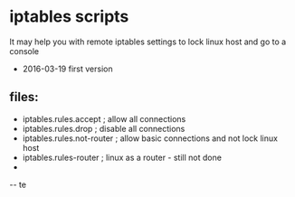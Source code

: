 # iptables scripts

It may help you with remote iptables settings to lock linux host and go to a console

- 2016-03-19 first version

## files:
- iptables.rules.accept      ; allow all connections
- iptables.rules.drop        ; disable all connections
- iptables.rules.not-router  ; allow basic connections and not lock linux host 
- iptables.rules-router      ; linux as a router - still not done
- 
-- te
